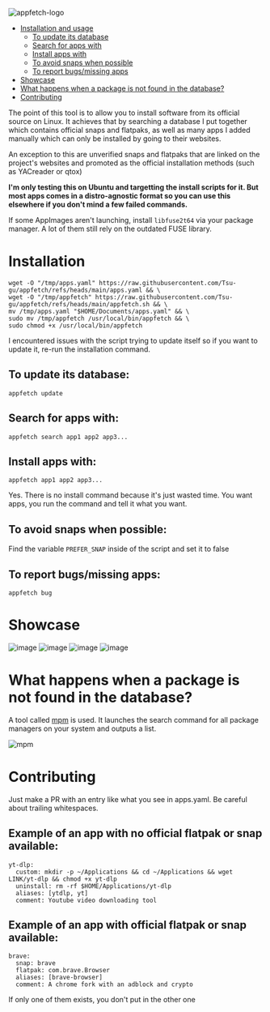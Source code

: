 ![appfetch-logo](https://github.com/user-attachments/assets/b607848d-1478-4d2b-9fb7-4d17c05377e2)

- [Installation and usage](#installation)
  - [To update its database](#to-update-its-database)
  - [Search for apps with](#search-for-apps-with)
  - [Install apps with](#install-apps-with)
  - [To avoid snaps when possible](#to-avoid-snaps-when-possible)
  - [To report bugs/missing apps](#to-report-bugsmissing-apps)
- [Showcase](#showcase)
- [What happens when a package is not found in the database?](#what-happens-when-a-package-is-not-found-in-the-database)
- [Contributing](#contributing)

The point of this tool is to allow you to install software from its official source on Linux. It achieves that by searching a database I put together which contains official snaps and flatpaks, as well as many apps I added manually which can only be installed by going to their websites. 

An exception to this are unverified snaps and flatpaks that are linked on the project's websites and promoted as the official installation methods (such as YACreader or qtox)

**I'm only testing this on Ubuntu and targetting the install scripts for it. But most apps comes in a distro-agnostic format so you can use this elsewhere if you don't mind a few failed commands.**

If some AppImages aren't launching, install `libfuse2t64` via your package manager. A lot of them still rely on the outdated FUSE library.

# Installation
```
wget -O "/tmp/apps.yaml" https://raw.githubusercontent.com/Tsu-gu/appfetch/refs/heads/main/apps.yaml && \
wget -O "/tmp/appfetch" https://raw.githubusercontent.com/Tsu-gu/appfetch/refs/heads/main/appfetch.sh && \
mv /tmp/apps.yaml "$HOME/Documents/apps.yaml" && \
sudo mv /tmp/appfetch /usr/local/bin/appfetch && \
sudo chmod +x /usr/local/bin/appfetch
```

I encountered issues with the script trying to update itself so if you want to update it, re-run the installation command.

## To update its database:

```
appfetch update
```

## Search for apps with:

```
appfetch search app1 app2 app3...
```

## Install apps with:

```
appfetch app1 app2 app3...
```
Yes. There is no install command because it's just wasted time. You want apps, you run the command and tell it what you want.

## To avoid snaps when possible:

Find the variable `PREFER_SNAP` inside of the script and set it to false

## To report bugs/missing apps:

```
appfetch bug
```

# Showcase
![image](https://github.com/user-attachments/assets/047cef5c-be13-426f-947e-6ca074db8b88)
![image](https://github.com/user-attachments/assets/9ee4d99f-6ecb-401c-ae98-4641d78f9b83)
![image](https://github.com/user-attachments/assets/119c8bef-773d-4899-a0f9-033b76d39222)
![image](https://github.com/user-attachments/assets/43a20d4c-8ffb-47a1-8ad7-7a3c115f3e70)


# What happens when a package is not found in the database?

A tool called [mpm](https://github.com/kdeldycke/meta-package-manager) is used. It launches the search command for all package managers on your system and outputs a list.

![mpm](https://github.com/user-attachments/assets/f786d817-ea89-4171-8fee-9716469b7f77)

# Contributing

Just make a PR with an entry like what you see in apps.yaml. Be careful about trailing whitespaces.

## Example of an app with no official flatpak or snap available:
```
yt-dlp:
  custom: mkdir -p ~/Applications && cd ~/Applications && wget LINK/yt-dlp && chmod +x yt-dlp
  uninstall: rm -rf $HOME/Applications/yt-dlp
  aliases: [ytdlp, yt]
  comment: Youtube video downloading tool
```
## Example of an app with official flatpak or snap available:
```
brave:
  snap: brave
  flatpak: com.brave.Browser
  aliases: [brave-browser]
  comment: A chrome fork with an adblock and crypto
```

If only one of them exists, you don't put in the other one
